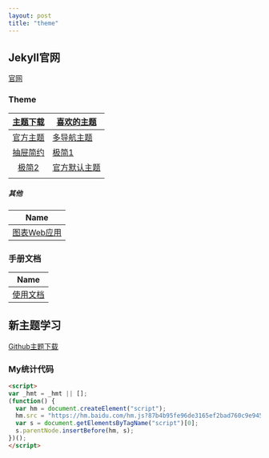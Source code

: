 ```yaml
---
layout: post
title: "theme"
---
```


## Jekyll官网

[官网](https://jekyllrb.com/docs/themes/)

###  Theme 

|        [主题下载](http://jekyllthemes.org/)        | [喜欢的主题](https://github.com/aigarsdz/brume)              |
| :------------------------------------------------: | ------------------------------------------------------------ |
| [官方主题](https://jamstackthemes.dev/ssg/jekyll/) | [多导航主题](https://github.com/mmistakes/minimal-mistakes)  |
|    [抽屉简约](https://github.com/poole/lanyon)     | [极简1](https://github.com/heiswayi/the-plain)               |
|       [极简2](https://github.com/ronv/sidey)       | [官方默认主题](https://github.com/kitian616/jekyll-TeXt-theme) |
|                                                    |                                                              |

#####  其他

|                      Name                       |
| :---------------------------------------------: |
| [图表Web应用](https://github.com/tabler/tabler) |





###  手册文档

|                             Name                             |
| :----------------------------------------------------------: |
| [使用文档](https://kitian616.github.io/jekyll-TeXt-theme/docs/en/quick-start) |

## 新主题学习

[Github主题下载](https://github.com/leopardpan/leopardpan.github.io)



### My统计代码

```html
<script>
var _hmt = _hmt || [];
(function() {
  var hm = document.createElement("script");
  hm.src = "https://hm.baidu.com/hm.js?87b4b95fe96de3165ef2bad760c9e945";
  var s = document.getElementsByTagName("script")[0]; 
  s.parentNode.insertBefore(hm, s);
})();
</script>

```

